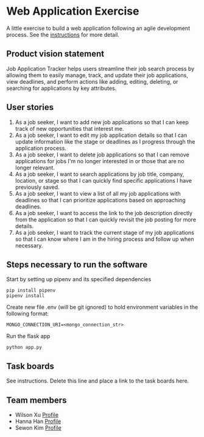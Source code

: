# Web Application Exercise

A little exercise to build a web application following an agile development process. See the [instructions](instructions.md) for more detail.

## Product vision statement

Job Application Tracker helps users streamline their job search process by allowing them to easily manage, track, and update their job applications, view deadlines, and perform actions like adding, editing, deleting, or searching for applications by key attributes.

## User stories

1. As a job seeker, I want to add new job applications so that I can keep track of new opportunities that interest me.
2. As a job seeker, I want to edit my job application details so that I can update information like the stage or deadlines as I progress through the application process.
3. As a job seeker, I want to delete job applications so that I can remove applications for jobs I'm no longer interested in or those that are no longer relevant.
4. As a job seeker, I want to search applications by job title, company, location, or stage so that I can quickly find specific applications I have previously saved.
5. As a job seeker, I want to view a list of all my job applications with deadlines so that I can prioritize applications based on approaching deadlines.
6. As a job seeker, I want to access the link to the job description directly from the application so that I can quickly revisit the job posting for more details.
7. As a job seeker, I want to track the current stage of my job applications so that I can know where I am in the hiring process and follow up when necessary.

## Steps necessary to run the software

Start by setting up pipenv and its specified dependencies
```
pip install pipenv
pipenv install
```

Create new file .env (will be git ignored) to hold environment variables in the following format:
```
MONGO_CONNECTION_URI=<mongo_connection_str>
```

Run the flask app
```
python app.py
```

## Task boards

See instructions. Delete this line and place a link to the task boards here.

## Team members

* Wilson Xu [Profile](https://github.com/wilsonxu101)
* Hanna Han [Profile](https://github.com/HannaHan2)
* Sewon Kim [Profile](https://github.com/SewonKim0)